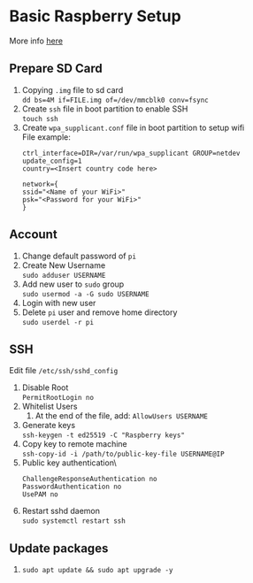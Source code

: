 # Basic Raspberry Setup

More info [here](https://www.raspberrypi.org/documentation/)

## Prepare SD Card

1. Copying `.img` file to sd card\
   `dd bs=4M if=FILE.img of=/dev/mmcblk0 conv=fsync`
2. Create `ssh` file in boot partition to enable SSH\
   `touch ssh`
3. Create `wpa_supplicant.conf` file in boot partition to setup wifi\
   File example:
   ```
   ctrl_interface=DIR=/var/run/wpa_supplicant GROUP=netdev
   update_config=1
   country=<Insert country code here>

   network={
   ssid="<Name of your WiFi>"
   psk="<Password for your WiFi>"
   }
   ```

## Account

1. Change default password of `pi`
2. Create New Username\
   `sudo adduser USERNAME`
3. Add new user to `sudo` group\
   `sudo usermod -a -G sudo USERNAME`
4. Login with new user
5. Delete `pi` user and remove home directory\
   `sudo userdel -r pi`

## SSH

Edit file `/etc/ssh/sshd_config`

1. Disable Root\
   `PermitRootLogin no`
2. Whitelist Users
   1. At the end of the file, add: `AllowUsers USERNAME`
3. Generate keys\
   `ssh-keygen -t ed25519 -C "Raspberry keys"`
4. Copy key to remote machine\
   `ssh-copy-id -i /path/to/public-key-file USERNAME@IP`
4. Public key authentication\
   ```
   ChallengeResponseAuthentication no
   PasswordAuthentication no
   UsePAM no
   ```
5. Restart sshd daemon\
   `sudo systemctl restart ssh`

## Update packages

1. `sudo apt update && sudo apt upgrade -y`